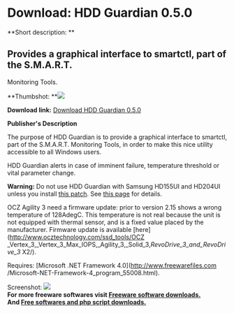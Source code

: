 # Download: HDD Guardian 0.5.0

**Short description: **

## Provides a graphical interface to smartctl, part of the S.M.A.R.T.
Monitoring Tools.

  
**Thumbshot: **![](http://www.freewarefiles.com/screenshot/hddguardian_md.gif)   
  
**Download link:** [Download HDD Guardian 0.5.0](http://freesoftwares.boysofts.com/HDD-Guardian_program_74177.html)  
  

**Publisher's Description**  
  

The purpose of HDD Guardian is to provide a graphical interface to smartctl,
part of the S.M.A.R.T. Monitoring Tools, in order to make this nice utility
accessible to all Windows users.

HDD Guardian alerts in case of imminent failure, temperature threshold or
vital parameter change.

**Warning:** Do not use HDD Guardian with Samsung HD155UI and HD204UI unless you install [this patch](http://www.samsung.com/global/business/hdd/faqView.do?b2b_bbs_msg_id=386). See [this page](http://sourceforge.net/apps/trac/smartmontools/wiki/SamsungF4EGBadBlocks) for details.

OCZ Agility 3 need a firmware update: prior to version 2.15 shows a wrong
temperature of 128AdegC. This temperature is not real because the unit is not
equipped with thermal sensor, and is a fixed value placed by the manufacturer.
Firmware update is available [here](http://www.ocztechnology.com/ssd_tools/OCZ
_Vertex_3,_Vertex_3_Max_IOPS,_Agility_3,_Solid_3,_RevoDrive_3_and_RevoDrive_3_
X2/).

Requires: [Microsoft .NET Framework 4.0](http://www.freewarefiles.com
/Microsoft-NET-Framework-4_program_55008.html).

  
  
Screenshot: ![](http://www.freewarefiles.com/screenshot/hddguardian.gif)  
**For more freeware softwares visit [Freeware software downloads.](http://freesoftwares.boysofts.com/)**   
**And [Free softwares and php script downloads.](http://www.boysofts.com/)**

